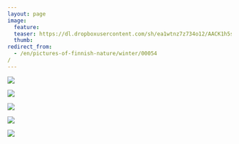 ```yaml
---
layout: page
image:
  feature:
  teaser: https://dl.dropboxusercontent.com/sh/ea1wtnz7z734o12/AACK1h5sdBwWurXyiTnBdAria/luontokuvat/talvi/3/DS44197-245px.jpg
  thumb:
redirect_from:
  - /en/pictures-of-finnish-nature/winter/00054/
---
```


[![](https://dl.dropboxusercontent.com/sh/ea1wtnz7z734o12/AAASIpOJAtb_Gjaq9YuRT7Jda/luontokuvat/talvi/3/DS44178-800px.jpg)](https://dl.dropboxusercontent.com/sh/ea1wtnz7z734o12/AADishGMsYcszRBnDuqDR_TKa/luontokuvat/talvi/3/DS44178.jpg)

[![](https://dl.dropboxusercontent.com/sh/ea1wtnz7z734o12/AABDxMv_AV7lI_dop9IEPdrGa/luontokuvat/talvi/3/DS44179-800px.jpg)](https://dl.dropboxusercontent.com/sh/ea1wtnz7z734o12/AAB0pzQHEY8itHL0O1hznyQ2a/luontokuvat/talvi/3/DS44179.jpg)

[![](https://dl.dropboxusercontent.com/sh/ea1wtnz7z734o12/AACJOIIEl8OkpVbXlf__X7N0a/luontokuvat/talvi/3/DS44181-800px.jpg)](https://dl.dropboxusercontent.com/sh/ea1wtnz7z734o12/AAAip4EoxmYhVKzcPAodOJlra/luontokuvat/talvi/3/DS44181.jpg)

[![](https://dl.dropboxusercontent.com/sh/ea1wtnz7z734o12/AAAePSH_RQSLF_unQEZj89rRa/luontokuvat/talvi/3/DS44196-800px.jpg)](https://dl.dropboxusercontent.com/sh/ea1wtnz7z734o12/AACYMoE806ndSN23qR2QG2j7a/luontokuvat/talvi/3/DS44196.jpg)

[![](https://dl.dropboxusercontent.com/sh/ea1wtnz7z734o12/AABK0AmQti7C6IqDx0YfDX49a/luontokuvat/talvi/3/DS44197-800px.jpg)](https://dl.dropboxusercontent.com/sh/ea1wtnz7z734o12/AACYJGWFsxehB_Eqd3l4-6t5a/luontokuvat/talvi/3/DS44197.jpg)
